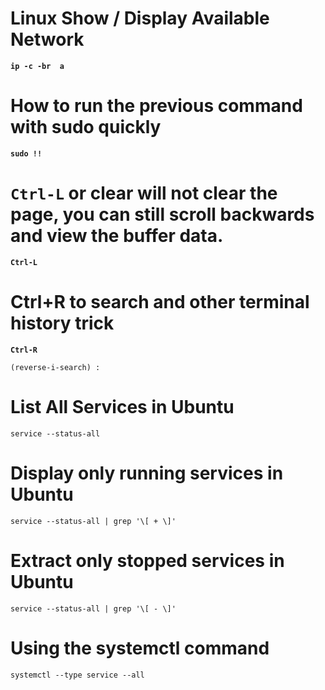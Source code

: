 # Linux Show / Display Available Network 

**`ip -c -br  a`**

# How to run the previous command with sudo quickly

**`sudo !!`**

# `Ctrl-L` or clear will not clear the page, you can still scroll backwards and view the buffer data.

**`Ctrl-L`**

# Ctrl+R to search and other terminal history trick

**`Ctrl-R`**  

```(reverse-i-search) :```

# List All Services in Ubuntu

`service --status-all`

# Display only running services in Ubuntu

`service --status-all | grep '\[ + \]'`

# Extract only stopped services in Ubuntu

`service --status-all | grep '\[ - \]'`

# Using the systemctl command

`systemctl --type service --all`